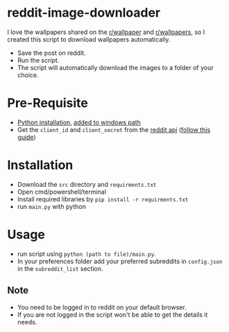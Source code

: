 # reddit-image-downloader
I love the wallpapers shared on the [r/wallpaper](https://www.reddit.com/r/wallpaper/) and [r/wallpapers](https://www.reddit.com/r/wallpapers/), so I created this script to download wallpapers automatically.

* Save the post on reddit.
* Run the script.
* The script will automatically download the images to a folder of your choice.

# Pre-Requisite
* [Python installation](https://www.tutorialspoint.com/how-to-install-python-in-windows), [added to windows path](https://datatofish.com/add-python-to-windows-path/)
* Get the ```client_id``` and ```client_secret``` from the [reddit api](https://www.reddit.com/prefs/apps) ([follow this guide](https://redditclient.readthedocs.io/en/latest/oauth/)) 

# Installation
* Download the ```src``` directory and ```requirments.txt```
* Open cmd/powershell/terminal 
* Install required libraries by ```pip install -r requirments.txt``` 
* run ```main.py``` with python


# Usage
* run script using ```python (path to file)/main.py```.
* In your preferences folder add your preferred subreddits in ```config.json``` in the ```subreddit_list``` section.

## Note
* You need to be logged in to reddit on your default browser.
* If you are not logged in the script won't be able to get the details it needs.




